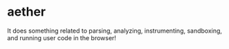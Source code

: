 aether
======

It does something related to parsing, analyzing, instrumenting, sandboxing, and running user code in the browser!
